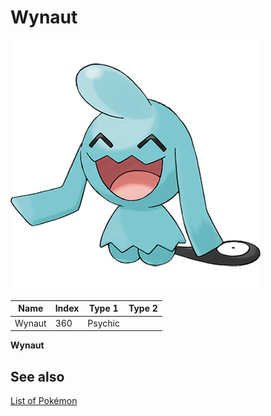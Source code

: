# Wynaut


![Wynaut](images/360.png)

| **Name** | **Index** | **Type 1** | **Type 2** |
|----|----|----|----|
| Wynaut | 360 | Psychic  |  |

**Wynaut** 

## See also

[List of Pokémon](../pokemon.md)

